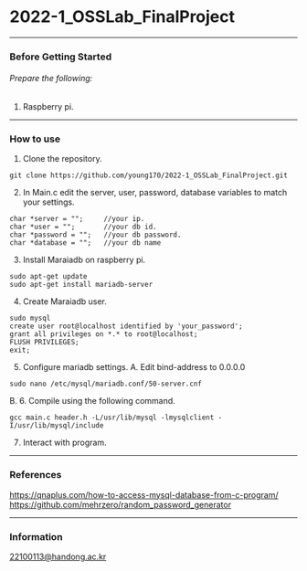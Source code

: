 # 2022-1_OSSLab_FinalProject

---

### Before Getting Started
###### Prepare the following:
1. Raspberry pi.
---

### How to use
1. Clone the repository.
```
git clone https://github.com/young170/2022-1_OSSLab_FinalProject.git
```
2. In Main.c edit the server, user, password, database variables to match your settings.
```
char *server = "";     //your ip.
char *user = "";       //your db id.
char *password = "";   //your db password.
char *database = "";   //your db name
```
3. Install Maraiadb on raspberry pi.
```
sudo apt-get update
sudo apt-get install mariadb-server
```
4. Create Maraiadb user.
```
sudo mysql
create user root@localhost identified by 'your_password';
grant all privileges on *.* to root@localhost;
FLUSH PRIVILEGES;
exit;
```
5. Configure mariadb settings.
  A. Edit bind-address to 0.0.0.0
```
sudo nano /etc/mysql/mariadb.conf/50-server.cnf
```
  B. 
6. Compile using the following command.
```
gcc main.c header.h -L/usr/lib/mysql -lmysqlclient -I/usr/lib/mysql/include
```
7. Interact with program.

---

### References
<https://qnaplus.com/how-to-access-mysql-database-from-c-program/>  
<https://github.com/mehrzero/random_password_generator>

---

### Information
22100113@handong.ac.kr
